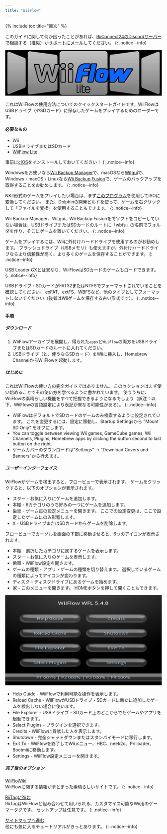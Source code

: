 ```yaml
---
title: "WiiFlow"
---
```


{% include toc title="目次" %}

このガイドに関して何か困ったことがあれば、[RiiConnect24のDiscordサーバー](https://discord.gg/rc24)で相談する（推奨）か[サポートにメール](mailto:support@riiconnect24.net)してください。
{: .notice--info}

![WiiFlow](/images/wiiflowlogo.png)

これはWiiFlowの使用方法についてのクイックスタートガイドです。WiiFlowはUSBドライブ（やSDカード）に保存したゲームをプレイするためのローダーです。

#### 必要なもの

* Wii
* USBドライブまたはSDカード
* [WiiFlow Lite](https://hbb1.oscwii.org/hbb/wiiflow/wiiflow.zip)

事前に[cIOS](/cios)をインストールしておいてください！
{: .notice--info}

Windowsをお使いなら[Wii Backup Manager](/wiibackupmanager)で、macOSなら[Witgui](https://desairem.com/wordpress/category/witgui-download/)で、Windows・macOS・Linuxなら[Wii Backup Fusion](https://github.com/larsenv/Wii-Backup-Fusion)で、ゲームのバックアップを取得することをお勧めします。
{: .notice--info}

NKit形式のゲームをプレイしたい場合は、まず[このプログラム](https://gbatemp.net/download/nkit.36157/)を使用してISOに変換してください。 また、Dolphinの開発ビルドを使って、ゲームを右クリックして「ファイルを変換」を使用することもできます。
{: .notice--info}

Wii Backup Manager、Witgui、Wii Backup Fusionをでソフトをコピーしていない場合は、USBドライブまたはSDカードのルートに「wbfs」の名前でフォルダを作り、そこにゲームを置いてください。
{: .notice--info}

ゲームをプレイするには、Wiiに外付けハードドライブを使用するのがお勧めします。 フラッシュドライブ（USBメモリ）も使えますが、外付けハードドライブならより信頼性が高く、より多くのゲームを保存することができます。
{: .notice--info}

USB Loader GXとは異なり、WiiFlowはSDカードのゲームもロードできます。
{: .notice--info}

USBドライブ・SDカードがFAT32またはNTFSでフォーマットされていることを確認してください。 exFAT、extFS、WBFSなど、他のタイプとしてフォーマットしないでください（後者はWiiゲームを保存する古い形式です）。
{: .notice--info}

#### 手順

##### ダウンロード

1. WiiFlowアーカイブを展開し、得られた`apps`と`WiiFlow`の両方をUSBドライブまたはSDカードのルートに入れてください。
2. USBドライブ（と、使うならSDカード）をWiiに挿入し、Homebrew ChannelからWiiFlowを起動します。

##### はじめに

これはWiiFlowの使い方の完全ガイドではありません。 このセクションはまず使い始めることでその使い方を学べるように書かれています。 使ううちに、WiiFlowの素晴らしい機能をすべて把握できるようになるでしょう（訳注：以下、WiiFlowの言語設定により表記が異なる可能性がある）。
{: .notice--info}

* WiiFlowはデフォルトでSDカードのゲームのみ検索するように設定されています。 これを変更するには、設定に移動し、Startup Settingsから "Mount SD Only" をオフにします。
* You can toggle between viewing Wii games, GameCube games, Wii Channels, Plugins, Homebrew apps by clicking the button second to last button on the right.
* ゲームカバーのダウンロードは"Settings" → "Download Covers and Banners"から行えます。

##### ユーザーインターフェイス

WiiFlowがゲームを検出すると、フロービューで表示されます。 ゲームをクリックすると、以下のオプションが表示されます。

* スター - お気に入りにゲームを追加します。
* 本棚 - 6カテゴリのうち好みの一つにゲームを追加します。
* 歯車 - ゲーム毎の設定メニューを開きます。 ここでの設定変更は、ここで設定したゲームにのみ影響します。
* X - USBドライブまたはSDカードからゲームを削除します。

フロービューでカーソルを画面の下部に移動させると、6つのアイコンが表示されます。

* 本棚 - 選択したカテゴリに属するゲームを表示します。
* スター - お気に入りのゲームを表示します。
* 歯車 - WiiFlow設定を開きます。
* ゲームの種類 - アプリ・ゲームの種類を切り替えます。 選択しているゲームの種類によってアイコンが変わります。
* ディスク - ディスクドライブにあるゲームを始めます。
* 家 - このメニューを開きます。 HOMEボタンを押して開くこともできます。

![WiiFlowメニュー](images/WFmenu.png)

* Help Guide - WiiFlowで利用可能な操作を表示します。
* Reload Cache - WiiFlowがUSBドライブ・SDカードに新たに追加したゲームを検出しない場合に使います。
* File Explorer - USBドライブ・SDカード上のどこからでもゲームやアプリを起動できます。
* Select Plugins - プラグインを選択できます。
* Credits - WiiFlowに貢献した人を表示します。
* Shutdown - 完全シャットダウンまたはスタンバイモードに移行します。
* Exit To - WiiFlowを終了してWiiメニュー、HBC、neek2o、Priiloader、Bootmiiに移動します。
* Settings - WiiFlow設定メニューを開きます。

##### 完了後のオプション

[WiiFloWiki](https://sites.google.com/site/WiiFlowiki4/)<br> WiiFlowに関する情報がまとまった素晴らしいサイトです。
{: .notice--info}

[RiiTagに進む](riitag)<br> RiiTagはWiiFlowと組み合わせて用いられる、カスタマイズ可能なWii用のゲーマータグです。 セットアップは任意です。
{: .notice--info}

[サイトマップへ進む](site-navigation)<br> 他にも気に入るチュートリアルがきっとあります。
{: .notice--info}
